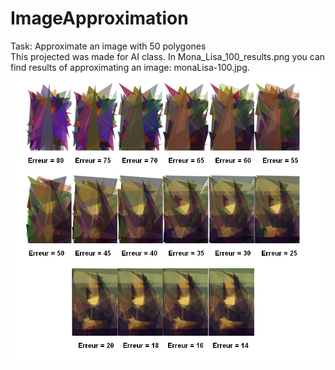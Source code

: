 # ImageApproximation
Task: Approximate an image with 50 polygones <br />
This projected was made for AI class. In Mona_Lisa_100_results.png you can find results of approximating an image: monaLisa-100.jpg. <br />
![Results](https://github.com/DBankiewicz/ImageApproximation/blob/master/monaLisa-100_results.png) 
